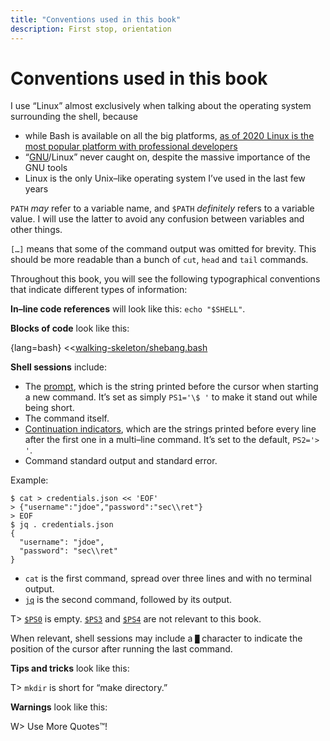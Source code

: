 ```yaml
---
title: "Conventions used in this book"
description: First stop, orientation
---
```


# Conventions used in this book

I use “Linux” almost exclusively when talking about the operating system surrounding the shell, because

- while Bash is available on all the big platforms, [as of 2020 Linux is the most popular platform with professional developers](https://insights.stackoverflow.com/survey/2020#technology-platforms-professional-developers5)
- “[GNU](https://www.gnu.org/)/Linux” never caught on, despite the massive importance of the GNU tools
- Linux is the only Unix–like operating system I’ve used in the last few years

`PATH` *may* refer to a variable name, and `$PATH` *definitely* refers to a variable value. I will use the latter to avoid any confusion between variables and other things.

`[…]` means that some of the command output was omitted for brevity. This should be more readable than a bunch of `cut`, `head` and `tail` commands.

Throughout this book, you will see the following typographical conventions that indicate different types of information:

**In–line code references** will look like this: `echo "$SHELL"`.

**Blocks of code** look like this:

{lang=bash}
<<[walking-skeleton/shebang.bash](./protected/code/src/walking-skeleton/shebang.bash)

[comment]: <GM: what is PS1 and PS2?>

**Shell sessions** include:

- The [prompt](https://www.gnu.org/savannah-checkouts/gnu/bash/manual/bash.html#index-PS1), which is the string printed before the cursor when starting a new command. It’s set as simply `PS1='\$ '` to make it stand out while being short.
- The command itself.
- [Continuation indicators](https://www.gnu.org/savannah-checkouts/gnu/bash/manual/bash.html#index-PS2), which are the strings printed before every line after the first one in a multi–line command. It’s set to the default, `PS2='> '`.
- Command standard output and standard error.

Example:

```
$ cat > credentials.json << 'EOF'
> {"username":"jdoe","password":"sec\\ret"}
> EOF
$ jq . credentials.json
{
  "username": "jdoe",
  "password": "sec\\ret"
}
```

- `cat` is the first command, spread over three lines and with no terminal output.
- [`jq`](#json) is the second command, followed by its output.

T> [`$PS0`](https://www.gnu.org/savannah-checkouts/gnu/bash/manual/bash.html#index-PS0) is empty. [`$PS3`](https://www.gnu.org/savannah-checkouts/gnu/bash/manual/bash.html#index-PS3) and [`$PS4`](https://www.gnu.org/savannah-checkouts/gnu/bash/manual/bash.html#index-PS4) are not relevant to this book.

When relevant, shell sessions may include a `█` character to indicate the position of the cursor after running the last command.

**Tips and tricks** look like this:

T> `mkdir` is short for “make directory.”

**Warnings** look like this:

W> Use More Quotes™!
